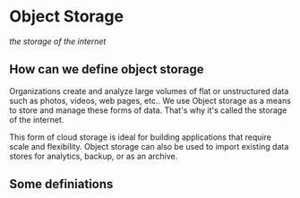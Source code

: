 # Object Storage

_the storage of the internet_

## How can we define object storage

Organizations create and analyze large volumes of flat or unstructured data such as photos, videos, web pages, etc.. We use Object storage as a means to store and manage these forms of data. That's why it's called the storage of the internet.

This form of cloud storage is ideal for building applications that require scale and flexibility. Object storage can also be used to import existing data stores for analytics, backup, or as an archive.

## Some definiations
